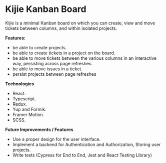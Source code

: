 # Kijie Kanban Board

Kijie is a minimal Kanban board on which you can create, view and move tickets between columns, and within isolated projects.

**Features:**

- be able to create projects.
- be able to create tickets in a project on the board.
- be able to move tickets between the various columns in an interactive way, persisting across page refreshes.
- be able to move issues in a ticket.
- persist projects between page refreshes

**Technologies**

- React.
- Typescript.
- Redux.
- Yup and Formik.
- Framer Motion.
- SCSS.

**Future Improvements / Features**

- Use a proper design for the user interface.
- Implement a backend for Authentication and Authorization, Storing user projects.
- Write tests (Cypress for End to End, Jest and React Testing Library)
